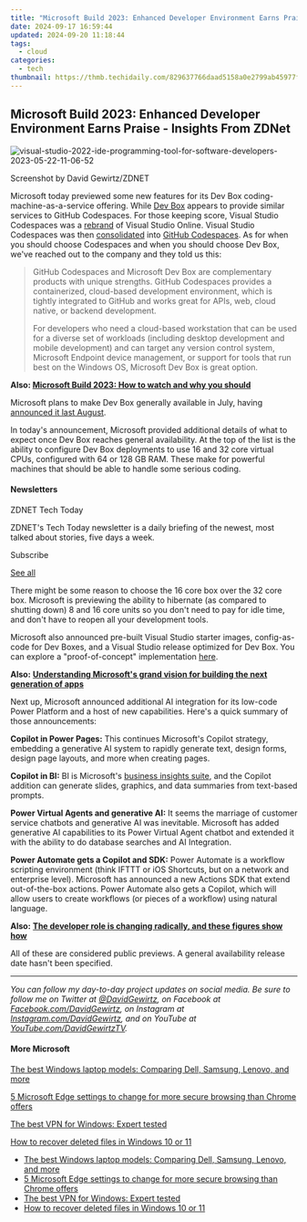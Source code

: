 ```yaml
---
title: "Microsoft Build 2023: Enhanced Developer Environment Earns Praise - Insights From ZDNet"
date: 2024-09-17 16:59:44
updated: 2024-09-20 11:18:44
tags:
  - cloud
categories:
  - tech
thumbnail: https://thmb.techidaily.com/829637766daad5158a0e2799ab45977f98c34111cdb4f87264835a3e2bfe371a.jpg
---
```


## Microsoft Build 2023: Enhanced Developer Environment Earns Praise - Insights From ZDNet

![visual-studio-2022-ide-programming-tool-for-software-developers-2023-05-22-11-06-52](https://www.zdnet.com/a/img/resize/444eae13dc1baca0d73caa243c0eb9e427ed9be2/2023/05/22/d562bebc-f2a3-4ce9-9933-3c0bedfa34e1/visual-studio-2022-ide-programming-tool-for-software-developers-2023-05-22-11-06-52.jpg?auto=webp&width=1280)

Screenshot by David Gewirtz/ZDNET

Microsoft today previewed some new features for its Dev Box coding-machine-as-a-service offering. While [Dev Box](https://www.zdnet.com/article/googles-bard-ai-says-urgent-action-should-be-taken-to-limit-checks-notes-googles-power/) appears to provide similar services to GitHub Codespaces. For those keeping score, Visual Studio Codespaces was a [rebrand](https://devblogs.microsoft.com/visualstudio/introducing-visual-studio-codespaces/) of Visual Studio Online. Visual Studio Codespaces was then [consolidated](https://devblogs.microsoft.com/visualstudio/visual-studio-codespaces-is-consolidating-into-github-codespaces/) into [GitHub Codespaces](https://github.com/features/codespaces). As for when you should choose Codespaces and when you should choose Dev Box, we've reached out to the company and they told us this:

> GitHub Codespaces and Microsoft Dev Box are complementary products with unique strengths. GitHub Codespaces provides a containerized, cloud-based development environment, which is tightly integrated to GitHub and works great for APIs, web, cloud native, or backend development. 
> 
> For developers who need a cloud-based workstation that can be used for a diverse set of workloads (including desktop development and mobile development) and can target any version control system, Microsoft Endpoint device management, or support for tools that run best on the Windows OS, Microsoft Dev Box is great option.

**Also: [Microsoft Build 2023: How to watch and why you should](https://www.zdnet.com/article/microsoft-build-2023-developer-conference-how-to-watch-and-why-you-should/)**

Microsoft plans to make Dev Box generally available in July, having [announced it last August](https://www.zdnet.com/article/microsoft-makes-dev-box-virtual-workstation-available-to-testers/). 

In today's announcement, Microsoft provided additional details of what to expect once Dev Box reaches general availability. At the top of the list is the ability to configure Dev Box deployments to use 16 and 32 core virtual CPUs, configured with 64 or 128 GB RAM. These make for powerful machines that should be able to handle some serious coding. 

#### Newsletters

ZDNET Tech Today

ZDNET's Tech Today newsletter is a daily briefing of the newest, most talked about stories, five days a week.

 Subscribe

[See all](https://www.zdnet.com/newsletters/)

There might be some reason to choose the 16 core box over the 32 core box. Microsoft is previewing the ability to hibernate (as compared to shutting down) 8 and 16 core units so you don't need to pay for idle time, and don't have to reopen all your development tools. 

Microsoft also announced pre-built Visual Studio starter images, config-as-code for Dev Boxes, and a Visual Studio release optimized for Dev Box. You can explore a "proof-of-concept" implementation [here](https://azure.microsoft.com/en-us/products/dev-box/). 

**Also:** [**Understanding Microsoft's grand vision for building the next generation of apps**](https://www.zdnet.com/article/understanding-microsofts-grand-vision-for-building-the-next-generation-of-apps/)

Next up, Microsoft announced additional AI integration for its low-code Power Platform and a host of new capabilities. Here's a quick summary of those announcements: 

**Copilot in Power Pages:** This continues Microsoft's Copilot strategy, embedding a generative AI system to rapidly generate text, design forms, design page layouts, and more when creating pages. 

**Copilot in BI:** BI is Microsoft's [business insights suite](https://learn.microsoft.com/en-us/power-bi/fundamentals/power-bi-overview), and the Copilot addition can generate slides, graphics, and data summaries from text-based prompts. 

**Power Virtual Agents and generative AI:** It seems the marriage of customer service chatbots and generative AI was inevitable. Microsoft has added generative AI capabilities to its Power Virtual Agent chatbot and extended it with the ability to do database searches and AI Integration. 

**Power Automate gets a Copilot and SDK:** Power Automate is a workflow scripting environment (think IFTTT or iOS Shortcuts, but on a network and enterprise level). Microsoft has announced a new Actions SDK that extend out-of-the-box actions. Power Automate also gets a Copilot, which will allow users to create workflows (or pieces of a workflow) using natural language. 

**Also:** [**The developer role is changing radically, and these figures show how**](https://www.zdnet.com/article/the-developer-role-is-changing-radically-and-these-figures-show-how/)

All of these are considered public previews. A general availability release date hasn't been specified. 

---

_You can follow my day-to-day project updates on social media. Be sure to follow me on Twitter at [@DavidGewirtz](https://twitter.com/davidgewirtz), on Facebook at [Facebook.com/DavidGewirtz](https://www.facebook.com/davidgewirtz), on Instagram at [Instagram.com/DavidGewirtz](https://www.instagram.com/DavidGewirtz/), and on YouTube at [YouTube.com/DavidGewirtzTV](https://www.youtube.com/user/DavidGewirtzTV)._

#### More Microsoft

[The best Windows laptop models: Comparing Dell, Samsung, Lenovo, and more](https://www.zdnet.com/article/best-windows-laptop/ "The best Windows laptop models: Comparing Dell, Samsung, Lenovo, and more")

[5 Microsoft Edge settings to change for more secure browsing than Chrome offers](https://www.zdnet.com/article/5-microsoft-edge-settings-to-change-for-more-secure-browsing-than-chrome-offers/ "5 Microsoft Edge settings to change for more secure browsing than Chrome offers")

[The best VPN for Windows: Expert tested](https://www.zdnet.com/article/best-vpn-for-windows-pc/ "The best VPN for Windows: Expert tested")

[How to recover deleted files in Windows 10 or 11](https://www.zdnet.com/article/how-to-recover-deleted-files-in-windows-10-or-11/ "How to recover deleted files in Windows 10 or 11")

* [The best Windows laptop models: Comparing Dell, Samsung, Lenovo, and more](https://www.zdnet.com/article/best-windows-laptop/ "The best Windows laptop models: Comparing Dell, Samsung, Lenovo, and more")
* [5 Microsoft Edge settings to change for more secure browsing than Chrome offers](https://www.zdnet.com/article/5-microsoft-edge-settings-to-change-for-more-secure-browsing-than-chrome-offers/ "5 Microsoft Edge settings to change for more secure browsing than Chrome offers")
* [The best VPN for Windows: Expert tested](https://www.zdnet.com/article/best-vpn-for-windows-pc/ "The best VPN for Windows: Expert tested")
* [How to recover deleted files in Windows 10 or 11](https://www.zdnet.com/article/how-to-recover-deleted-files-in-windows-10-or-11/ "How to recover deleted files in Windows 10 or 11")

<ins class="adsbygoogle"
     style="display:block"
     data-ad-format="autorelaxed"
     data-ad-client="ca-pub-7571918770474297"
     data-ad-slot="1223367746"></ins>



<ins class="adsbygoogle"
     style="display:block"
     data-ad-client="ca-pub-7571918770474297"
     data-ad-slot="8358498916"
     data-ad-format="auto"
     data-full-width-responsive="true"></ins>
